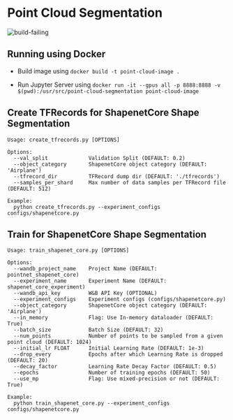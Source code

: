 # Point Cloud Segmentation

<img src="https://github.com/soumik12345/point-cloud-segmentation/workflows/tests/badge.svg" alt="build-failing">

## Running using Docker

- Build image using `docker build -t point-cloud-image .`

- Run Jupyter Server using `docker run -it --gpus all -p 8888:8888 -v $(pwd):/usr/src/point-cloud-segmentation point-cloud-image`


## Create TFRecords for ShapenetCore Shape Segmentation

```
Usage: create_tfrecords.py [OPTIONS]

Options:
  --val_split             Validation Split (DEFAULT: 0.2)
  --object_category       ShapenetCore object category (DEFAULT: 'Airplane')
  --tfrecord_dir          TFRecord dump dir (DEFAULT: './tfrecords')
  --samples_per_shard     Max number of data samples per TFRecord file (DEFAULT: 512)

Example:
  python create_tfrecords.py --experiment_configs configs/shapenetcore.py
```


## Train for ShapenetCore Shape Segmentation

```
Usage: train_shapenet_core.py [OPTIONS]

Options:
  --wandb_project_name    Project Name (DEFAULT: pointnet_shapenet_core)
  --experiment_name       Experiment Name (DEFAULT: shapenet_core_experiment)
  --wandb_api_key         W&B API Key (OPTIONAL)
  --experiment_configs    Experiment configs (configs/shapenetcore.py)
  --object_category       ShapenetCore object category (DEFAULT: 'Airplane')
  --in_memory             Flag: Use In-memory dataloader (DEFAULT: True)
  --batch_size            Batch Size (DEFAULT: 32)
  --num_points            Number of points to be sampled from a given point cloud (DEFAULT: 1024)
  --initial_lr FLOAT      Initial Learning Rate (DEFAULT: 1e-3)
  --drop_every            Epochs after which Learning Rate is dropped (DEFAULT: 20)
  --decay_factor          Learning Rate Decay Factor (DEFAULT: 0.5)
  --epochs                Number of training epochs (DEFAULT: 50)
  --use_mp                Flag: Use mixed-precision or not (DEFAULT: True)

Example:
  python train_shapenet_core.py --experiment_configs configs/shapenetcore.py
```
